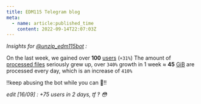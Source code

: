 ```yaml
---
title: EDM115 Telegram blog
meta:
  - name: article:published_time
    content: 2022-09-14T22:07:03Z
---
```


*Insights for [@unzip_edm115bot](https://t.me/unzip_edm115bot) :*

On the last week, we gained over **100** <ins>users</ins> (`+31%`)
The amount of <ins>processed files</ins> seriously grew up, over `340%` growth in 1 week
≈ **45** <ins>GiB</ins> are processed every day, which is an increase of `410%`

!!keep abusing the bot while you can 🥰!!

*edit [16/09] : +75 users in 2 days, tf ‽ 😳*
